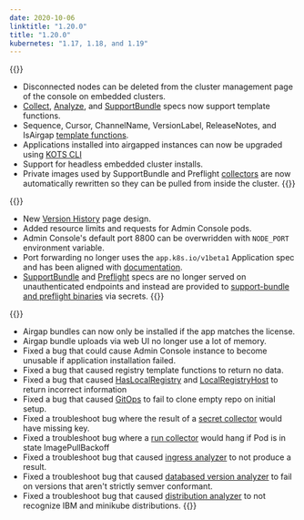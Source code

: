 ```yaml
---
date: 2020-10-06
linktitle: "1.20.0"
title: "1.20.0"
kubernetes: "1.17, 1.18, and 1.19"
---
```


{{<features>}}
* Disconnected nodes can be deleted from the cluster management page of the console on embedded clusters.
* [Collect](https://troubleshoot.sh/docs/collect/), [Analyze](https://troubleshoot.sh/docs/analyze/), and [SupportBundle](https://troubleshoot.sh/docs/support-bundle/collecting/) specs now support template functions.
* Sequence, Cursor, ChannelName, VersionLabel, ReleaseNotes, and IsAirgap [template functions](/reference/template-functions/license-context/).
* Applications installed into airgapped instances can now be upgraded using [KOTS CLI](/kots-cli/upstream/)
* Support for headless embedded cluster installs.
* Private images used by SupportBundle and Preflight [collectors](https://troubleshoot.sh/docs/collect/collectors/) are now automatically rewritten so they can be pulled from inside the cluster.
{{</features>}}

{{<changes>}}
* New [Version History](/kotsadm/updating/updating-kots-apps/#checking-for-updates) page design.
* Added resource limits and requests for Admin Console pods.
* Admin Console's default port 8800 can be overwridden with `NODE_PORT` environment variable.
* Port forwarding no longer uses the `app.k8s.io/v1beta1` Application spec and has been aligned with [documentation](/vendor/config/dashboard-buttons/#provide-a-kots-application-spec).
* [SupportBundle](https://troubleshoot.sh/docs/support-bundle/collecting/) and [Preflight](https://troubleshoot.sh/docs/preflight/introduction/) specs are no longer served on unauthenticated endpoints and instead are provided to [support-bundle and preflight binaries](https://troubleshoot.sh/docs/#installation) via secrets.
{{</changes>}}

{{<fixes>}}
* Airgap bundles can now only be installed if the app matches the license.
* Airgap bundle uploads via web UI no longer use a lot of memory.
* Fixed a bug that could cause Admin Console instance to become unusable if application installation failed.
* Fixed a bug that caused registry template functions to return no data.
* Fixed a bug that caused [HasLocalRegistry](reference/template-functions/config-context/#haslocalregistry) and [LocalRegistryHost](/reference/template-functions/config-context/#localregistryhost) to return incorrect information
* Fixed a bug that caused [GitOps](/kotsadm/gitops/single-app-workflows/) to fail to clone empty repo on initial setup.
* Fixed a troubleshoot bug where the result of a [secret collector](https://troubleshoot.sh/docs/collect/secret/) would have missing key.
* Fixed a troubleshoot bug where a [run collector](https://troubleshoot.sh/docs/collect/run/) would hang if Pod is in state ImagePullBackoff
* Fixed a troubleshoot bug that caused [ingress analyzer](https://troubleshoot.sh/docs/analyze/ingress/) to not produce a result.
* Fixed a troubleshoot bug that caused [databased version analyzer](https://troubleshoot.sh/explore?tag=database) to fail on versions that aren't strictly semver conformant.
* Fixed a troubleshoot bug that caused [distribution analyzer](https://troubleshoot.sh/docs/analyze/distribution/) to not recognize IBM and minikube distributions.
{{</fixes>}}
